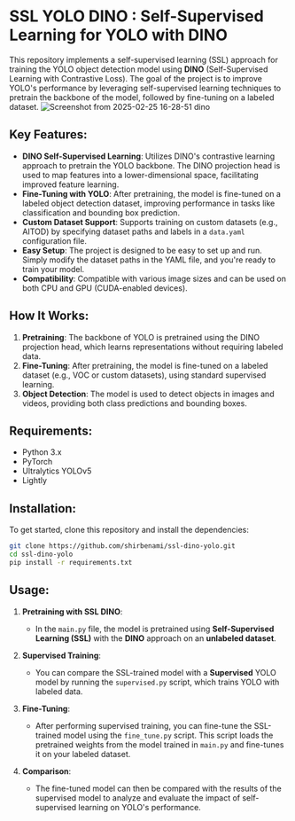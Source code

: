 # SSL YOLO DINO : Self-Supervised Learning for YOLO with DINO

This repository implements a self-supervised learning (SSL) approach for training the YOLO object detection model using **DINO** (Self-Supervised Learning with Contrastive Loss). The goal of the project is to improve YOLO's performance by leveraging self-supervised learning techniques to pretrain the backbone of the model, followed by fine-tuning on a labeled dataset.
![Screenshot from 2025-02-25 16-28-51](https://github.com/user-attachments/assets/409872c7-8d10-44cc-9739-71e12b05ee87)
dino 
## Key Features:
- **DINO Self-Supervised Learning**: Utilizes DINO's contrastive learning approach to pretrain the YOLO backbone. The DINO projection head is used to map features into a lower-dimensional space, facilitating improved feature learning.
- **Fine-Tuning with YOLO**: After pretraining, the model is fine-tuned on a labeled object detection dataset, improving performance in tasks like classification and bounding box prediction.
- **Custom Dataset Support**: Supports training on custom datasets (e.g., AITOD) by specifying dataset paths and labels in a `data.yaml` configuration file.
- **Easy Setup**: The project is designed to be easy to set up and run. Simply modify the dataset paths in the YAML file, and you're ready to train your model.
- **Compatibility**: Compatible with various image sizes and can be used on both CPU and GPU (CUDA-enabled devices).

## How It Works:
1. **Pretraining**: The backbone of YOLO is pretrained using the DINO projection head, which learns representations without requiring labeled data.
2. **Fine-Tuning**: After pretraining, the model is fine-tuned on a labeled dataset (e.g., VOC or custom datasets), using standard supervised learning.
3. **Object Detection**: The model is used to detect objects in images and videos, providing both class predictions and bounding boxes.

## Requirements:
- Python 3.x
- PyTorch
- Ultralytics YOLOv5
- Lightly

## Installation:
To get started, clone this repository and install the dependencies:
```bash
git clone https://github.com/shirbenami/ssl-dino-yolo.git
cd ssl-dino-yolo
pip install -r requirements.txt
```

## Usage:
1. **Pretraining with SSL DINO**:
   - In the `main.py` file, the model is pretrained using **Self-Supervised Learning (SSL)** with the **DINO** approach on an **unlabeled dataset**.
   
2. **Supervised Training**:
   - You can compare the SSL-trained model with a **Supervised** YOLO model by running the `supervised.py` script, which trains YOLO with labeled data.

3. **Fine-Tuning**:
   - After performing supervised training, you can fine-tune the SSL-trained model using the `fine_tune.py` script. This script loads the pretrained weights from the model trained in `main.py` and fine-tunes it on your labeled dataset.
   
4. **Comparison**:
   - The fine-tuned model can then be compared with the results of the supervised model to analyze and evaluate the impact of self-supervised learning on YOLO's performance.
   


   
